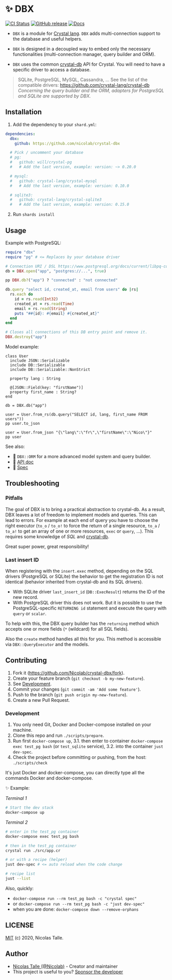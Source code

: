 # :sparkles: DBX

[![CI Status](https://github.com/Nicolab/crystal-dbx/workflows/CI/badge.svg?branch=master)](https://github.com/Nicolab/crystal-dbx/actions) [![GitHub release](https://img.shields.io/github/release/Nicolab/crystal-dbx.svg)](https://github.com/Nicolab/crystal-dbx/releases) [![Docs](https://img.shields.io/badge/docs-available-brightgreen.svg)](https://nicolab.github.io/crystal-dbx/)

* `DBX` is a module for [Crystal lang](https://crystal-lang.org). `DBX` adds multi-connection support to the database and useful helpers.

* `DBX` is designed in a decoupled way to embed only the necessary functionalities (multi-connection manager, query builder and ORM).

* `DBX` uses the common [crystal-db](https://github.com/crystal-lang/crystal-db) API for Crystal. You will need to have a specific driver to access a database.

> SQLite, PostgreSQL, MySQL, Cassandra, ... See the list of the compatible drivers: https://github.com/crystal-lang/crystal-db
_Concerning the query builder and the ORM, adapters for PostgreSQL and SQLite are supported by DBX._

## Installation

1. Add the dependency to your `shard.yml`:

```yaml
dependencies:
  dbx:
    github: https://github.com/nicolab/crystal-dbx

  # Pick / uncomment your database
  # pg:
  #   github: will/crystal-pg
  #   # Add the last version, example: version: ~> 0.20.0

  # mysql:
  #   github: crystal-lang/crystal-mysql
  #   # Add the last version, example: version: 0.10.0

  # sqlite3:
  #   github: crystal-lang/crystal-sqlite3
  #   # Add the last version, example: version: 0.15.0
```

2. Run `shards install`

## Usage

Example with PostgreSQL:

```ruby
require "dbx"
require "pg" # <= Replaces by your database driver

# Connection URI / DSL https://www.postgresql.org/docs/current/libpq-connect.html#h5o-9
db = DBX.open("app", "postgres://...", true)

pp DBX.db?("app") ? "connected" : "not connected"

db.query "select id, created_at, email from users" do |rs|
  rs.each do
    id = rs.read(Int32)
    created_at = rs.read(Time)
    email = rs.read(String)
    puts "##{id}: #{email} #{created_at}"
  end
end

# Closes all connections of this DB entry point and remove it.
DBX.destroy("app")
```

Model example:

```crystal
class User
  include JSON::Serializable
  include DB::Serializable
  include DB::Serializable::NonStrict

  property lang : String

  @[JSON::Field(key: "firstName")]
  property first_name : String?
end

db = DBX.db("app")

user = User.from_rs(db.query("SELECT id, lang, first_name FROM users"))
pp user.to_json

user = User.from_json "{\"lang\":\"fr\",\"firstName\":\"Nico\"}"
pp user
```

See also:

* :rocket: `DBX::ORM` for a more advanced model system and query builder.
* 📘 [API doc](https://nicolab.github.io/crystal-dbx/)
* :bookmark_tabs: [Spec](https://github.com/Nicolab/crystal-dbx/tree/master/spec)

## Troubleshooting

### Pitfalls

The goal of DBX is to bring a practical abstraction to crystal-db.
As a result, DBX leaves a lot of freedom to implement models and queries.
This can lead to errors.
For example at each end of query you have to choose the right executor
(`to_o` / `to_o!` to force the return of a single resource,
`to_a` / `to_a!` to get an array of one or more resources, `exec` or `query`, ...).
This requires some knowledge of _SQL_ and [crystal-db](https://crystal-lang.github.io/crystal-db/api/latest/DB/QueryMethods.html).

Great super power, great responsibility!

### Last insert ID

When registering with the `insert.exec` method,
depending on the SQL drivers (PostgreSQL or SQLite) the behavior
to get the registration ID is not identical
(behavior inherited from crystal-db and its SQL drivers).

* With SQLite driver `last_insert_id` (`DB::ExecResult`) returns the ID of the new record.
* With PostgreSQL driver this does not work. But it is possible to use the PostgreSQL-specific
`RETURNING id` statement and execute the query with `query` or `scalar`.

To help with this, the DBX query builder has the `returning` method
which accepts one or more fields (`*` (wildcard) for all SQL fields).

Also the `create` method handles all this for you.
This method is accessible via `DBX::QueryExecutor` and the models.

## Contributing

1. Fork it (<https://github.com/Nicolab/crystal-dbx/fork>).
2. Create your feature branch (`git checkout -b my-new-feature`).
3. See [Development](#Development).
4. Commit your changes (`git commit -am 'Add some feature'`).
5. Push to the branch (`git push origin my-new-feature`).
6. Create a new Pull Request.

### Development

1. You only need Git, Docker and Docker-compose installed on your machine.
2. Clone this repo and run `./scripts/prepare`.
3. Run first `docker-compose up`,
  3.1. then enter to container `docker-compose exec test_pg bash` (or `test_sqlite` service),
  3.2. into the container `just dev-spec`.
4. Check the project before committing or pushing, from the host: `./scripts/check`

It's just Docker and docker-compose, you can directly type all the commands Docker and docker-compose.

✨ Example:

_Terminal 1_

```sh
# Start the dev stack
docker-compose up
```

_Terminal 2_

```sh
# enter in the test_pg container
docker-compose exec test_pg bash

# then in the test_pg container
crystal run ./src/app.cr

# or with a recipe (helper)
just dev-spec # <= auto reload when the code change

# recipe list
just --list
```

Also, quickly:

* `docker-compose run --rm test_pg bash -c "crystal spec"`
* or `docker-compose run --rm test_pg bash -c "just dev-spec"`
* when you are done: `docker-compose down --remove-orphans`

## LICENSE

[MIT](https://github.com/Nicolab/crystal-dbx/blob/master/LICENSE) (c) 2020, Nicolas Talle.

## Author

- [Nicolas Talle (@Nicolab)](https://github.com/Nicolab) - Creator and maintainer
- This project is useful to you? [Sponsor the developer](https://github.com/sponsors/Nicolab)
